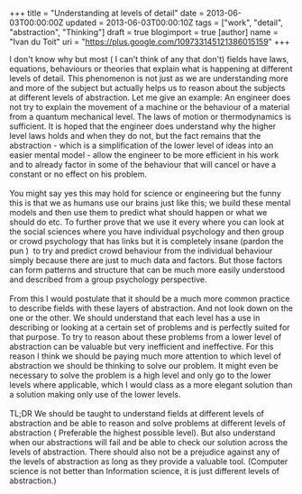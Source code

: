 +++
title = "Understanding at levels of detail"
date = 2013-06-03T00:00:00Z
updated = 2013-06-03T00:00:10Z
tags = ["work", "detail", "abstraction", "Thinking"]
draft = true
blogimport = true 
[author]
	name = "Ivan du Toit"
	uri = "https://plus.google.com/109733145121386015159"
+++

I don't know why but most ( I can't think of any that don't) fields have laws, equations, behaviours or theories that explain what is happening at different levels of detail. This phenomenon is not just as we are understanding more and more of the subject but actually helps us to reason about the subjects at different levels of abstraction. Let me give an example: An engineer does not try to explain the movement of a machine or the behaviour of a material from a quantum mechanical level. The laws of motion or thermodynamics is sufficient. It is hoped that the engineer does understand why the higher level laws holds and when they do not, but the fact remains that the abstraction - which is a simplification of the lower level of ideas into an easier mental model - allow the engineer to be more efficient in his work and to already factor in some of the behaviour that will cancel or have a constant or no effect on his problem.<br /><br />You might say yes this may hold for science or engineering but the funny this is that we as humans use our brains just like this; we build these mental models and then use them to predict what should happen or what we should do etc. To further prove that we use it every where you can look at the social sciences where you have individual psychology and then group or crowd psychology that has links but it is completely insane (pardon the pun ) &nbsp;to try and predict crowd behaviour from the individual behaviour simply because there are just to much data and factors. But those factors can form patterns and structure that can be much more easily understood and described from a group psychology perspective.<br /><br />From this I would postulate that it should be a much more common practice to describe fields with these layers of abstraction. And not look down on the one or the other. We should understand that each level has a use in describing or looking at a certain set of problems and is perfectly suited for that purpose. To try to reason about these problems from a lower level of abstraction can be valuable but very inefficient and ineffective. For this reason I think we should be paying much more attention to which level of abstraction we should be thinking to solve our problem. It might even be necessary to solve the problem is a high level and only go to the lower levels where applicable, which I would class as a more elegant solution than a solution making only use of the lower levels.<br /><br />TL;DR We should be taught to understand fields at different levels of abstraction and be able to reason and solve problems at different levels of abstraction ( Preferable the highest possible level). But also understand when our abstractions will fail and be able to check our solution across the levels of abstraction. There should also not be a prejudice against any of the levels of abstraction as long as they provide a valuable tool. (Computer science is not better than Information science, it is just different levels of abstraction.)
